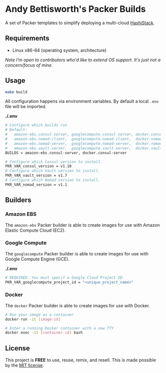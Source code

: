 # Andy Bettisworth's Packer Builds

A set of Packer templates to simplify deploying a
multi-cloud [HashiStack](https://hashicorp.com).

## Requirements

- Linux x86-64 (operating system, architecture)

_Note I'm open to contributors who'd like to extend OS support. It's just not a concern/focus of mine._

## Usage

```bash
make build
```

All configuration happens via environment variables.
By default a local `.env` file will be imported.

**./.env**

```bash
# Configure which builds run
# Default: 
#   amazon-ebs.consul-server, googlecompute.consul-server, docker.consul-server,
#   amazon-ebs.nomad-client,  googlecompute.nomad-client,  docker.nomad-client,
#   amazon-ebs.nomad-server,  googlecompute.nomad-server,  docker.nomad-server,
#   amazon-ebs.vault-server,  googlecompute.vault-server,  docker.vault-server
BUILDS = amazon-ebs.consul-server, docker.consul-server

# Configure which Consul version to install.
PKR_VAR_consul_version = v1.10
# Configure which Vault version to install.
PKR_VAR_vault_version = v1.7
# Configure which Nomad version to install.
PKR_VAR_nomad_version = v1.1
```

## Builders

### Amazon EBS

The `amazon-ebs` Packer builder is able to create images for
use with Amazon Elastic Compute Cloud (EC2).

### Google Compute

The `googlecompute` Packer builder is able to create images for
use with Google Compute Engine (GCE).

**./.env**

```bash
# REQUIRED. You must specif a Google Cloud Project ID.
PKR_VAR_googlecompute_project_id = "<unique_project_name>"
```

### Docker

The `docker` Packer builder is able to create images for
use with Docker.

```bash
# Run your image as a container
docker run -it [image-id]

# Enter a running Docker container with a new TTY
docker exec -it [container-id] bash
```

## License

This project is __FREE__ to use, reuse, remix, and resell.
This is made possible by the [MIT license](/LICENSE).
